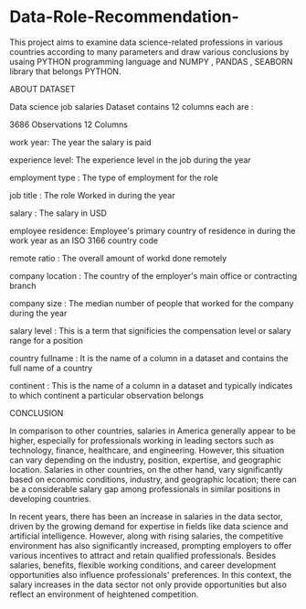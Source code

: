 # Data-Role-Recommendation-

This project aims to examine data science-related professions in various countries according to many parameters and draw various conclusions by usaing PYTHON programming language and NUMPY , PANDAS , SEABORN library that belongs PYTHON.

ABOUT DATASET 






Data science job salaries Dataset contains 12 columns each are : 

3686 Observations 12 Columns 


work year:          The year the salary is paid

experience level:   The experience level in the job during the year 

employment type :   The type of employment for the role 

job title :         The role Worked in during the year 

salary :            The salary in USD 

employee residence: Employee's primary country of residence in during the work year as an ISO 3166 country code

remote ratio :      The overall amount of workd done remotely

company location :  The country of the employer's main office or contracting branch 

company size :      The median number of people that worked for the company during the year

salary level :      This is a term that significies the compensation level or salary range for a position

country fullname :  It is the name of a column in a dataset and contains the full name of a country 

continent :         This is the name of a column in a dataset and typically indicates to which continent a particular observation belongs 










 CONCLUSION 

In comparison to other countries, salaries in America generally appear to be higher, especially for professionals working in leading sectors such as technology, finance, healthcare, and engineering. However, this situation can vary depending on the industry, position, expertise, and geographic location. Salaries in other countries, on the other hand, vary significantly based on economic conditions, industry, and geographic location; there can be a considerable salary gap among professionals in similar positions in developing countries.

In recent years, there has been an increase in salaries in the data sector, driven by the growing demand for expertise in fields like data science and artificial intelligence. However, along with rising salaries, the competitive environment has also significantly increased, prompting employers to offer various incentives to attract and retain qualified professionals. Besides salaries, benefits, flexible working conditions, and career development opportunities also influence professionals' preferences. In this context, the salary increases in the data sector not only provide opportunities but also reflect an environment of heightened competition.
